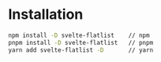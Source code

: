 # Installation

```bash
npm install -D svelte-flatlist    // npm
pnpm install -D svelte-flatlist   // pnpm
yarn add svelte-flatlist -D       // yarn
```
